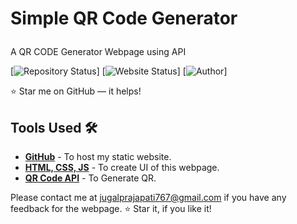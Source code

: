 # <p target="_blank">Simple QR Code Generator</p>
<p align="justify">A QR CODE Generator Webpage using API</p>

[![Repository Status](https://img.shields.io/badge/Repository%20Status-Maintained-dark%20green.svg)]
[![Website Status](https://img.shields.io/badge/Website%20Status-Online-green)]
[![Author](https://img.shields.io/badge/Author-Jugal%20Prajapati-purple.svg)]


:star: Star me on GitHub — it helps!

## Tools Used 🛠️
* [<b>GitHub</b>](https://github.com/) - To host my static website.
* [<b>HTML, CSS, JS</b>](https://www.w3schools.com/css/default.asp) - To create UI of this webpage.
* [<b>QR Code API</b>](https://goqr.me/api/) - To Generate QR.

Please contact me at jugalprajapati767@gmail.com if you have any feedback for the webpage. :star: Star it, if you like it!
